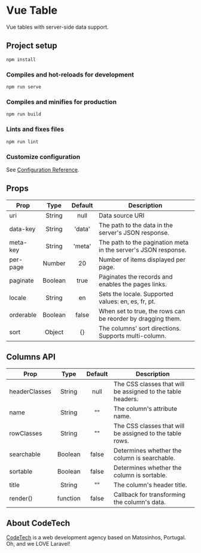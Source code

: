 # Vue Table

Vue tables with server-side data support.


## Project setup
```
npm install
```

### Compiles and hot-reloads for development
```
npm run serve
```

### Compiles and minifies for production
```
npm run build
```

### Lints and fixes files
```
npm run lint
```

### Customize configuration
See [Configuration Reference](https://cli.vuejs.org/config/).


## Props

| Prop      | Type    | Default | Description                                                    | 
|-----------|:-------:|:-------:|----------------------------------------------------------------|
| uri       | String  | null    | Data source URI                                                |
| data-key  | String  | 'data'  | The path to the data in the server's JSON response.            | 
| meta-key  | String  | 'meta'  | The path to the pagination meta in the server's JSON response. |
| per-page  | Number  | 20      | Number of items displayed per page.                            |
| paginate  | Boolean | true    | Paginates the records and enables the pages links.             |
| locale    | String  | en      | Sets the locale. Supported values: en, es, fr, pt.             |
| orderable | Boolean | false   | When set to true, the rows can be reorder by dragging them.    |
| sort      | Object  | {}      | The columns' sort directions. Supports multi-column.           |


## Columns API

| Prop          | Type     | Default | Description                                                    | 
|---------------|:--------:|:-------:|----------------------------------------------------------------|
| headerClasses | String   | null    | The CSS classes that will be assigned to the table headers.    |
| name          | String   | ""      | The column's attribute name.                                   | 
| rowClasses    | String   | ""      | The CSS classes that will be assigned to the table rows.       |
| searchable    | Boolean  | false   | Determines whether the column is searchable.                   |
| sortable      | Boolean  | false   | Determines whether the column is sortable.                     |
| title         | String   | ""      | The column's header title.                                     |
| render()      | function | false   | Callback for transforming the column's data.                   |

## About CodeTech

[CodeTech](https://www.codetech.pt) is a web development agency based on Matosinhos, Portugal. Oh, and we LOVE Laravel!

